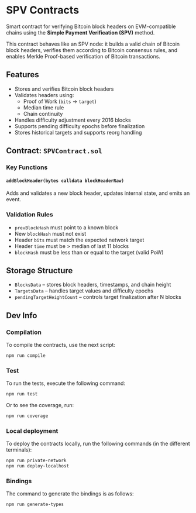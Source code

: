 # SPV Contracts

Smart contract for verifying Bitcoin block headers on EVM-compatible chains using the **Simple Payment Verification (SPV)** method.

This contract behaves like an SPV node: it builds a valid chain of Bitcoin block headers, verifies them according to Bitcoin consensus rules, and enables Merkle Proof-based verification of Bitcoin transactions.

## Features

- Stores and verifies Bitcoin block headers
- Validates headers using:
  - Proof of Work (`bits` → `target`)
  - Median time rule
  - Chain continuity
- Handles difficulty adjustment every 2016 blocks
- Supports pending difficulty epochs before finalization
- Stores historical targets and supports reorg handling

## Contract: `SPVContract.sol`

### Key Functions

#### `addBlockHeader(bytes calldata blockHeaderRaw)`
Adds and validates a new block header, updates internal state, and emits an event.

### Validation Rules
- `prevBlockHash` must point to a known block
- New `blockHash` must not exist
- Header `bits` must match the expected network target
- Header `time` must be > median of last 11 blocks
- `blockHash` must be less than or equal to the target (valid PoW)

## Storage Structure

- `BlocksData` – stores block headers, timestamps, and chain height
- `TargetsData` – handles target values and difficulty epochs
- `pendingTargetHeightCount` – controls target finalization after N blocks

## Dev Info
### Compilation

To compile the contracts, use the next script:

```bash
npm run compile
```

### Test

To run the tests, execute the following command:

```bash
npm run test
```

Or to see the coverage, run:

```bash
npm run coverage
```

### Local deployment

To deploy the contracts locally, run the following commands (in the different terminals):

```bash
npm run private-network
npm run deploy-localhost
```

### Bindings

The command to generate the bindings is as follows:

```bash
npm run generate-types
```